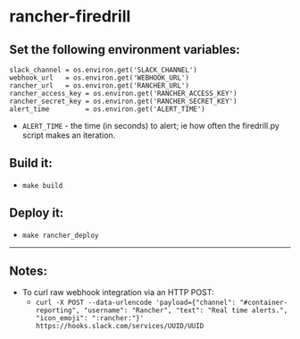 # rancher-firedrill

## Set the following environment variables:

```
slack_channel = os.environ.get('SLACK_CHANNEL')
webhook_url   = os.environ.get('WEBHOOK_URL')
rancher_url   = os.environ.get('RANCHER_URL')
rancher_access_key = os.environ.get('RANCHER_ACCESS_KEY')
rancher_secret_key = os.environ.get('RANCHER_SECRET_KEY')  
alert_time         = os.environ.get('ALERT_TIME')
```

* `ALERT_TIME` - the time (in seconds) to alert; ie how often the firedrill.py script makes an iteration.

## Build it:
  * `make build`

## Deploy it:
  * `make rancher_deploy`

---

## Notes:

* To curl raw webhook integration via an HTTP POST:
  * `curl -X POST --data-urlencode 'payload={"channel": "#container-reporting", "username": "Rancher", "text": "Real time alerts.", "icon_emoji": ":rancher:"}' https://hooks.slack.com/services/UUID/UUID`

